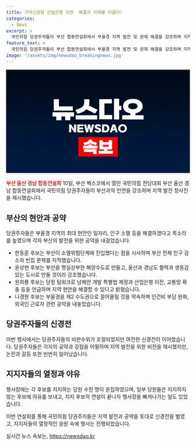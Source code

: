 ```yaml
---
title: 가덕신공항 산업은행 이전  해결과 미래를 이끌다!
categories:
  - News
excerpt: >
  국민의힘 당권주자들이 부산 합동연설회에서 부울경 지역 발전 및 문제 해결을 강조하며 지역 발전 청사진을 제시했다. 부산의 인구 감소와 소멸위험에 대한 우려를 언급하며 산업은행 부산이전 등을 공약으로 내걸었으며, 부산을 명실상부한 해양수도로 만들겠다는 약속을 했다. 나경원 후보는 부울경을 제2 수도권으로 만들겠다는 계획을 제시하며 외국인 근로자 증가와 관련된 정책을 언급했다. 당원들의 지지를 얻기 위해 환호와 야유가 날린 가운데, 후보 간의 경쟁은 신경전을 이어갔다.
feature_text: >
  국민의힘 당권주자들이 부산 합동연설회에서 부울경 지역 발전 및 문제 해결을 강조하며 지역 발전 청사진을 제시했다. 부산의 인구 감소와 소멸위험에 대한 우려를 언급하며 산업은행 부산이전 등을 공약으로 내걸었으며, 부산을 명실상부한 해양수도로 만들겠다는 약속을 했다. 나경원 후보는 부울경을 제2 수도권으로 만들겠다는 계획을 제시하며 외국인 근로자 증가와 관련된 정책을 언급했다. 당원들의 지지를 얻기 위해 환호와 야유가 날린 가운데, 후보 간의 경쟁은 신경전을 이어갔다.
image: '/assets/img/newsdao_breakingnews.jpg'
---
```


<p><img src="/assets/img/newsdao_breakingnews.jpg" alt="pcversion 속보" /></p>

<p><b><span style="color: #ee2323;">부산 울산 경남 합동연설회</span></b>
10일, 부산 벡스코에서 열린 국민의힘 전당대회 부산 울산 경남 합동연설회에서 국민의힘 당권주자들이 부산과의 인연을 강조하며 지역 발전 청사진을 제시했습니다.</p>

<h2 data-ke-size="size26">부산의 현안과 공약</h2>

<p>당권주자들은 부울경 지역의 최대 현안인 일자리, 인구 소멸 등을 해결하겠다고 목소리를 높였으며 각자 부산의 발전을 위한 공약을 내걸었습니다.</p>

<ul>
  <li>한동훈 후보는 부산이 소멸위험단계에 진입했다는 점을 시사하며 부산 전체 인구 감소와 빈집 문제를 지적했습니다.</li>
  <li>윤상현 후보는 부산을 명실상부한 해양수도로 만들고, 울산과 경남도 활력과 생동감 있는 도시로 만들 것이라 강조했습니다.</li>
  <li>원희룡 후보는 당정 팀워크로 남해안 개발 특별법 제정과 산업은행 이전, 교통망 확충 등을 언급하며 지역 현안을 해결할 수 있다고 밝혔습니다.</li>
  <li>나경원 후보는 부울경을 제2 수도권으로 끌어올릴 것을 약속하며 인건비 부담 완화, 외국인 근로자 관련 공약을 내놓았습니다.</li>
</ul>

<p data-ke-size="size16"></p>

<h2 data-ke-size="size26">당권주자들의 신경전</h2>

<p>이번 행사에서는 당권주자들의 비판수위가 조절되었지만 여전한 신경전이 이어졌습니다. 당권주자들은 각자의 공약과 강점을 어필하며 지역 발전을 위한 비전을 제시했지만, 논란과 갈등 또한 빈번히 일어났습니다.</p>

<h2 data-ke-size="size26">지지자들의 열정과 야유</h2>

<p>행사장에는 각 후보를 지지하는 당원 수천 명이 운집하였으며, 일부 당원들은 지지하지 않는 후보에 야유를 보내고, 지지 후보의 연설이 끝나자 행사장을 빠져나가는 일도 있었습니다.</p>

<p>이번 연설회를 통해 국민의힘 당권주자들은 지역 발전과 공약을 토대로 신경전을 벌였고, 지지자들의 열정적인 응원 속에 행사는 진행되었습니다.</p>
실시간 뉴스 속보는, <a href="https://newsdao.kr" rel="dofollow">https://newsdao.kr</a>


